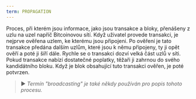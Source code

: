 ```yaml
---
term: PROPAGATION
---
```


Proces, při kterém jsou informace, jako jsou transakce a bloky, přenášeny z uzlu na uzel napříč Bitcoinovou sítí. Když uživatel provede transakci, je nejprve ověřena uzlem, ke kterému jsou připojeni. Po ověření je tato transakce předána dalším uzlům, které jsou k němu připojeny, ty ji opět ověří a poté ji šíří dále. Rychle se o transakci dozví velká část uzlů v síti. Pokud transakce nabízí dostatečné poplatky, těžaři ji zahrnou do svého kandidátního bloku. Když je blok obsahující tuto transakci ověřen, je poté potvrzen.

> ► *Termín "broadcasting" je také někdy používán pro popis tohoto procesu.*